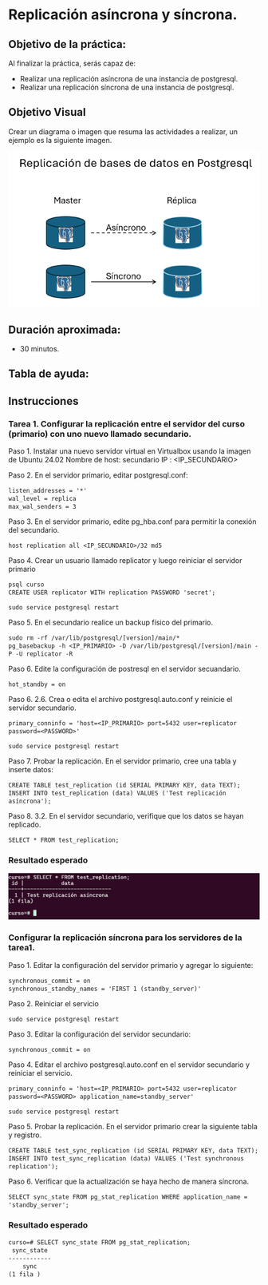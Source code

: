 # Replicación asíncrona y síncrona.

## Objetivo de la práctica:
Al finalizar la práctica, serás capaz de:
- Realizar una replicación asíncrona de una instancia de postgresql.
- Realizar una replicación síncrona de una instancia de postgresql.

## Objetivo Visual 
Crear un diagrama o imagen que resuma las actividades a realizar, un ejemplo es la siguiente imagen. 

![diagrama1](../images/lab5/img1.png)

## Duración aproximada:
- 30 minutos.

## Tabla de ayuda:

## Instrucciones 
### Tarea 1. Configurar la replicación entre el servidor del curso (primario) con uno nuevo llamado secundario.
Paso 1. Instalar una nuevo servidor virtual en Virtualbox usando la imagen de Ubuntu 24.02
Nombre de host: secundario
IP : <IP_SECUNDARIO>


Paso 2. En el servidor primario, editar postgresql.conf:
```shell
listen_addresses = '*'
wal_level = replica
max_wal_senders = 3
```

Paso 3. En el servidor primario, edite pg_hba.conf para permitir la conexión del secundario.
```shell
host replication all <IP_SECUNDARIO>/32 md5
```

Paso 4. Crear un usuario llamado replicator y luego reiniciar el servidor primario
```shell
psql curso
CREATE USER replicator WITH replication PASSWORD 'secret';
```
```shell
sudo service postgresql restart
```

Paso 5. En el secundario realice un backup físico del primario.
```shell
sudo rm -rf /var/lib/postgresql/[version]/main/*
pg_basebackup -h <IP_PRIMARIO> -D /var/lib/postgresql/[version]/main -P -U replicator -R
```

Paso 6. Edite la configuración de postresql en el servidor secuandario.
```shell
hot_standby = on
```

Paso 6. 2.6. Crea o edita el archivo postgresql.auto.conf y reinicie el servidor secundario.
```shell
primary_conninfo = 'host=<IP_PRIMARIO> port=5432 user=replicator password=<PASSWORD>'
```
```shell
sudo service postgresql restart
```

Paso 7. Probar la replicación. En el servidor primario, cree una tabla y inserte datos:
```shell
CREATE TABLE test_replication (id SERIAL PRIMARY KEY, data TEXT);
INSERT INTO test_replication (data) VALUES ('Test replicación asíncrona');
```

Paso 8. 3.2. En el servidor secundario, verifique que los datos se hayan replicado.
```shell
SELECT * FROM test_replication;
```
### Resultado esperado
![imagen resultado](../images/lab5/img2.png)


### Configurar la replicación síncrona para los servidores de la tarea1.
Paso 1. Editar la configuración del servidor primario y agregar lo siguiente:
```shell
synchronous_commit = on
synchronous_standby_names = 'FIRST 1 (standby_server)'
```
Paso 2. Reiniciar el servicio
```shell
sudo service postgresql restart
```

Paso 3. Editar la configuración del servidor secundario:

```shell
synchronous_commit = on
```

Paso 4. Editar el archivo postgresql.auto.conf en el servidor secundario y reiniciar el servicio.
```shell
primary_conninfo = 'host=<IP_PRIMARIO> port=5432 user=replicator password=<PASSWORD> application_name=standby_server'
```
```shell
sudo service postgresql restart
```

Paso 5. Probar la replicación. En el servidor primario crear la siguiente tabla y registro.
```shell
CREATE TABLE test_sync_replication (id SERIAL PRIMARY KEY, data TEXT);
INSERT INTO test_sync_replication (data) VALUES ('Test synchronous replication');
```

Paso 6. Verificar que la actualización se haya hecho de manera síncrona.
```shell
SELECT sync_state FROM pg_stat_replication WHERE application_name = 'standby_server';
```

### Resultado esperado
```shell
curso=# SELECT sync_state FROM pg_stat_replication;
 sync_state
------------
    sync
(1 fila )
```
